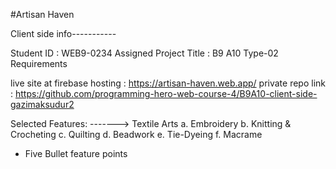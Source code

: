 #Artisan Haven

Client side info-----------

Student ID : WEB9-0234
Assigned Project Title : B9 A10 Type-02 Requirements

live site at firebase hosting : https://artisan-haven.web.app/
private repo link : https://github.com/programming-hero-web-course-4/B9A10-client-side-gazimaksudur2

Selected Features:
-------> Textile Arts
a. Embroidery
b. Knitting & Crocheting
c. Quilting
d. Beadwork
e. Tie-Dyeing
f. Macrame

* Five Bullet feature points